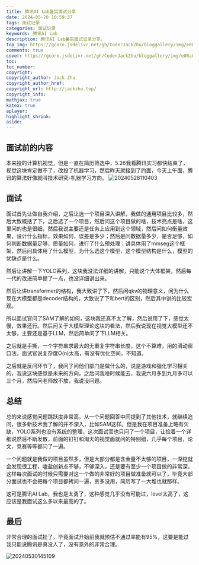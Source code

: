 ```yaml
---
title: 腾讯AI Lab暑实面试分享
date: 2024-05-28 10:59:37
tags: 面试记录
categories: 面试记录
keywords: 腾讯AI Lab
description: 腾讯AI Lab暑实面试记录分享。
top_img: https://gcore.jsdelivr.net/gh/CoderJackZhu/bloggallery/img/e00a8894b3eeeffa688d3fe1b80dc395.jpeg
comments: true
cover: https://gcore.jsdelivr.net/gh/CoderJackZhu/bloggallery/img/e00a8894b3eeeffa688d3fe1b80dc395.jpeg
toc:
toc_number:
copyright:
copyright_author: Jack Zhu
copyright_author_href: 
copyright_url: http://jackzhu.top/
copyright_info: 
mathjax: true
katex: true
aplayer: 
highlight_shrink: 
aside: 
---
```


## 面试前的内容

本来投的计算机视觉，但是一直在简历筛选中，5.26我看腾讯实习都快结束了，视觉这块肯定做不了，改投了机器学习，然后昨天就接到了约面，今天上午面，腾讯的算法好像就叫技术研究-机器学习方向。
![20240528110403](https://gcore.jsdelivr.net/gh/CoderJackZhu/bloggallery/img/20240528110403.png)

## 面试

面试首先让做自我介绍，之后让选一个项目深入讲解，我做的通用项目比较多，然后大致概括了下，之后选了一个项目，然后问这个项目做的啥，技术亮点是啥，这里问的也是很细，然后我说主要还是任务上应用到这个领域，然后问如何衡量效果，设计什么指标，效果如何，误差是多少；然后是问数据量多少，是否足够，如何判断数据量足够，质量如何，进行了什么预处理；讲具体用了mmseg这个框架，然后问具体用了什么模型，为什么选这个模型，这个模型结构是什么，模型的优缺点是什么。

然后让讲解一下YOLO系列，这块我没法详细的讲解，只能说个大体框架，然后每一代的改进简单提了一点，也没详细讲出来。

然后让讲transformer的结构，我大致讲了下，然后问qkv的物理意义，问为什么现在大模型都是decoder结构的，大致说了下和bert的区别，然后其中讲的比较宏观。

所以面试官问了SAM了解的如何，这块我还真不太了解，然后说用了下，感觉太慢，效果还行。然后问关于大模型理论这块的看法，然后我说现在视觉大模型还不太够，主要还是基于LLM，然后简单问了下LLM相关。

之后就是手撕，一个字符串求最大的无重复字符串长度，这个不算难，用的滑动窗口法，面试官说复杂度O(n)太高，有没有优化空间，不知道。

之后就是反问环节了，我问了问他们部门是做什么的，说是游戏和强化学习相关的，我说这块感觉是未来的方向。之后问我啥时候能去，我说六月多到九月多可以三个月，然后问老师放不放，我说没问题。

## 总结

总的来说感觉问题跳跃度非常高，从一个问题回答中间提到了其他技术，就继续追问，很多新技术我了解的并不深入，比如SAM这样。但是我在项目准备上略有欠缺，YOLO系列也没有系统的整理，这次面试官也只问了一个项目，让捡着一个详细说然后不断发散，前面的钉钉和淘天的视觉面就问的特别细，几乎每个项目，论文，竞赛等等都问了一遍。

一个问题就是我做的项目虽然多，但是大部分都是含金量不太够的项目，一深挖就会发现很工程，嗑盐创新点不够，不够深入，还是要有至少一个项目做的非常深，这样每次面试的时候只需要对这一个做的非常好的项目做准备就可以了，毕竟大部分面试也不会把每个项目都拷问一遍，贪多没用，简历写了一大堆也就那样。

这可是腾讯AI Lab，我也是太勇了，这种感觉几乎没有可能过，level太高了，这应该是我面试这么多以来最高的了。

## 最后

非常合理的面试挂了，毕竟面试开始前我就预估不通过率能有95%，这要是能过我只能说腾讯是真没人了，没有意外的非常合理。

![20240530145109](https://gcore.jsdelivr.net/gh/CoderJackZhu/bloggallery/img/20240530145109.png)
